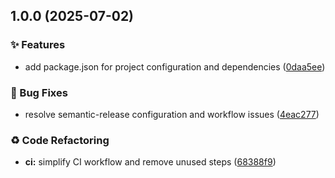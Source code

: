 ## 1.0.0 (2025-07-02)


### ✨ Features

* add package.json for project configuration and dependencies ([0daa5ee](https://github.com/mateuszpolis/GrafanaRunner/commit/0daa5eeb7091e74caf180bc529d7a1cc45bf8d16))


### 🐛 Bug Fixes

* resolve semantic-release configuration and workflow issues ([4eac277](https://github.com/mateuszpolis/GrafanaRunner/commit/4eac2778f393038aa74a61adc279c039db1b95ed))


### ♻️ Code Refactoring

* **ci:** simplify CI workflow and remove unused steps ([68388f9](https://github.com/mateuszpolis/GrafanaRunner/commit/68388f94548ef26bad0f9168b6dbb2e9b8ba96e5))
